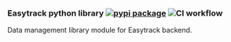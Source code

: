 ### Easytrack python library [![pypi package](https://img.shields.io/pypi/v/python-easytrack)](https://pypi.org/project/python-easytrack/) ![CI workflow](https://github.com/easy-track/python-easytrack/actions/workflows/build.yaml/badge.svg)

Data management library module for Easytrack backend.
